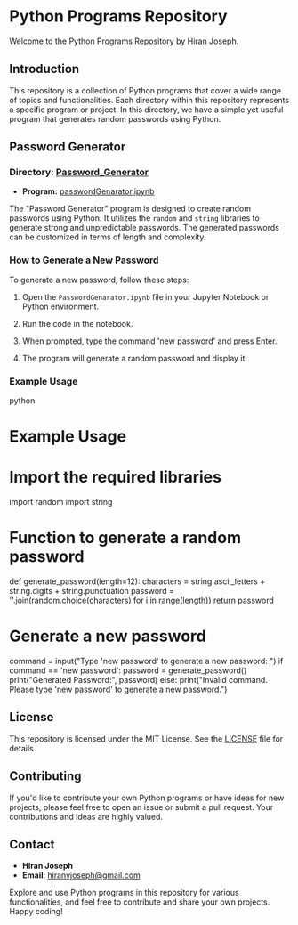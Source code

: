 # Python Programs Repository

Welcome to the Python Programs Repository by Hiran Joseph.

## Introduction
This repository is a collection of Python programs that cover a wide range of topics and functionalities. Each directory within this repository represents a specific program or project. In this directory, we have a simple yet useful program that generates random passwords using Python.

## Password Generator
### Directory: [Password_Generator](https://github.com/hiranvjoseph/Python-Programs-Repository/Password_Generator)

- **Program:** [passwordGenarator.ipynb](https://github.com/hiranvjoseph/Python-Programs-Repository/Password_Generator/PasswordGenarator.ipynb)

The "Password Generator" program is designed to create random passwords using Python. It utilizes the `random` and `string` libraries to generate strong and unpredictable passwords. The generated passwords can be customized in terms of length and complexity.

### How to Generate a New Password

To generate a new password, follow these steps:

1. Open the `PasswordGenarator.ipynb` file in your Jupyter Notebook or Python environment.

2. Run the code in the notebook.

3. When prompted, type the command 'new password' and press Enter.

4. The program will generate a random password and display it.

### Example Usage
python
# Example Usage
# Import the required libraries
import random
import string

# Function to generate a random password
def generate_password(length=12):
    characters = string.ascii_letters + string.digits + string.punctuation
    password = ''.join(random.choice(characters) for i in range(length))
    return password

# Generate a new password
command = input("Type 'new password' to generate a new password: ")
if command == 'new password':
    password = generate_password()
    print("Generated Password:", password)
else:
    print("Invalid command. Please type 'new password' to generate a new password.")


## License
This repository is licensed under the MIT License. See the [LICENSE](LICENSE) file for details.

## Contributing
If you'd like to contribute your own Python programs or have ideas for new projects, please feel free to open an issue or submit a pull request. Your contributions and ideas are highly valued.

## Contact
- **Hiran Joseph**
- **Email**: [hiranvjoseph@gmail.com](mailto:hiranvjoseph@gmail.com)

Explore and use Python programs in this repository for various functionalities, and feel free to contribute and share your own projects. Happy coding!
